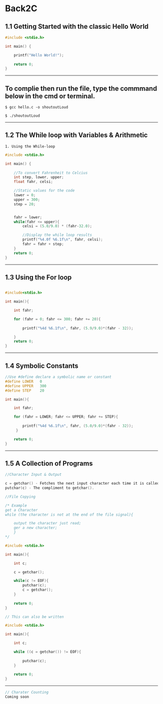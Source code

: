 # Back2C
## 1.1 Getting Started with the classic Hello World

```C
#include <stdio.h>

int main() {

    printf("Hello World!");
    
    return 0;
}
```
---
## To complie then run the file, type the commmand below in the cmd or terminal.
```terminal
$ gcc hello.c -o shoutoutLoud

$ ./shoutoutLoud

```
---
## 1.2 The While loop with Variables & Arithmetic

    1. Using the While-loop
```C
#include <stdio.h>

int main() {
     
    //To convert Fahrenheit to Celcius 
    int step, lower, upper;
    float fahr, celsi;

    //Static values for the code
    lower = 0;
    upper = 300;
    step = 20;


    fahr = lower;
    while(fahr <= upper){
        celsi = (5.0/9.0) * (fahr-32.0);

        //Display the while loop results
        printf("%4.0f %6.1f\n", fahr, celsi);
        fahr = fahr + step;
    }
    return 0;
}
```
---
## 1.3 Using the For loop

```C

#include<stdio.h>

int main(){

    int fahr;

    for (fahr = 0; fahr <= 300; fahr += 20){
        
        printf("%4d %6.1f\n", fahr, (5.9/9.0)*(fahr - 32));

    }
    return 0;
}
```
---
## 1.4 Symbolic Constants

```C
//Use #define declare a symbolic name or constant
#define LOWER   0
#define UPPER   300
#define STEP    20

int main(){

    int fahr;

    for (fahr = LOWER; fahr <= UPPER; fahr += STEP){
        
        printf("%4d %6.1f\n", fahr, (5.0/9.0)*(fahr - 32));
     }

    return 0;
}
```
---
## 1.5 A Collection of Programs

```C
//Character Input & Output

c = getchar() - Fetches the next input character each time it is called.
putchar(c) - The compliment to getchar().

//File Copying

/* Example
get a Character
while (the character is not at the end of the file signal){

    output the character just read;
    ger a new character;
    }
*/

#include <stdio.h>

int main(){

    int c;

    c = getchar();

    while(c != EOF){
        putchar(c);
        c = getchar();
    }
    
    return 0;
}

// This can also be written

#include <stdio.h>

int main(){

    int c;

    while ((c = getchar()) != EOF){
        
        putchar(c);
    }
    
    return 0;
}
```
---
```C
// Charater Counting
Coming soon
```

